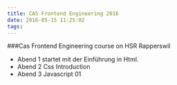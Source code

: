```yaml
---
title: CAS Frontend Engineering 2016
date: 2016-05-15 11:25:02
tags:
---
```

###Cas Frontend Engineering course on HSR Rapperswil

- Abend 1 startet mit der Einführung in Html.
- Abend 2 Css Introduction
- Abend 3 Javascript 01